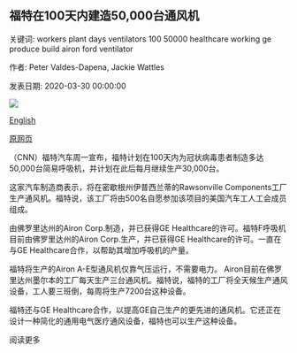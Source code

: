 ## 福特在100天内建造50,000台通风机

关键词: workers plant days ventilators 100 50000 healthcare working ge produce build airon ford ventilator

作者: Peter Valdes-Dapena, Jackie Wattles

发表日期: 2020-03-30 00:00:00

![](https://cdn.cnn.com/cnnnext/dam/assets/200330162556-01-ford-ge-ventilators-super-tease.jpg)

[English](Ford%20to%20build%2050%2C000%20ventilators%20in%20100%20days.md)

[原网页](https://edition.cnn.com/2020/03/30/business/ford-ge-healthcare-ventilators/index.html)

（CNN）福特汽车周一宣布，福特计划在100天内为冠状病毒患者制造多达50,000台简易呼吸机，并计划在此后每月继续生产30,000台。

这家汽车制造商表示，将在密歇根州伊普西兰蒂的Rawsonville Components工厂生产通风机。福特说，该工厂将由500名自愿参加该项目的美国汽车工人工会成员组成。

由佛罗里达州的Airon Corp.制造，并已获得GE Healthcare的许可。福特F呼吸机目前由佛罗里达州的Airon Corp.生产，并已获得GE Healthcare的许可。一直在与GE Healthcare合作，以帮助其增加呼吸机的产量。

福特将生产的Airon A-E型通风机仅靠气压运行，不需要电力。 Airon目前在佛罗里达州墨尔本的工厂每天生产三台通风机。福特说，福特的工厂将全天候生产通风设备，工人要三班倒，每周将生产7200台这种设备。

福特还与GE Healthcare合作，以提高GE自己生产的更先进的通风机。它还正在设计一种简化的通用电气医疗通风设备，福特也可以生产这种设备。

阅读更多